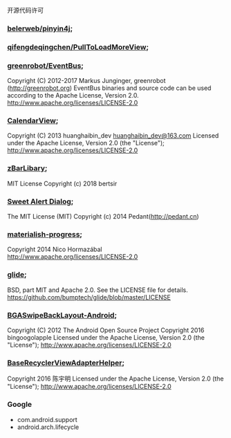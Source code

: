 开源代码许可

### [belerweb/pinyin4j](https://github.com/belerweb/pinyin4j);
### [qifengdeqingchen/PullToLoadMoreView](https://github.com/qifengdeqingchen/PullToLoadMoreView);

### [greenrobot/EventBus](https://github.com/greenrobot/EventBus);
Copyright (C) 2012-2017 Markus Junginger, greenrobot (http://greenrobot.org)
EventBus binaries and source code can be used according to the Apache License, Version 2.0.
http://www.apache.org/licenses/LICENSE-2.0


### [CalendarView](https://github.com/huanghaibin-dev/CalendarView);
Copyright (C) 2013 huanghaibin_dev huanghaibin_dev@163.com
Licensed under the Apache License, Version 2.0 (the "License");
http://www.apache.org/licenses/LICENSE-2.0

### [zBarLibary](https://github.com/bertsir/zBarLibary);
MIT License
Copyright (c) 2018 bertsir

### [Sweet Alert Dialog](https://github.com/pedant/sweet-alert-dialog);
The MIT License (MIT)
Copyright (c) 2014 Pedant(http://pedant.cn)

### [materialish-progress](https://github.com/pnikosis/materialish-progress);
Copyright 2014 Nico Hormazábal
http://www.apache.org/licenses/LICENSE-2.0

### [glide](https://github.com/bumptech/glide);
BSD, part MIT and Apache 2.0. See the LICENSE file for details.
https://github.com/bumptech/glide/blob/master/LICENSE

### [BGASwipeBackLayout-Android](https://github.com/bingoogolapple/BGASwipeBackLayout-Android);
Copyright (C) 2012 The Android Open Source Project
Copyright 2016 bingoogolapple
Licensed under the Apache License, Version 2.0 (the "License");
http://www.apache.org/licenses/LICENSE-2.0

 ### [BaseRecyclerViewAdapterHelper](https://github.com/CymChad/BaseRecyclerViewAdapterHelper);
 Copyright 2016 陈宇明
 Licensed under the Apache License, Version 2.0 (the "License");
 http://www.apache.org/licenses/LICENSE-2.0

### Google
 - com.android.support
 - android.arch.lifecycle
